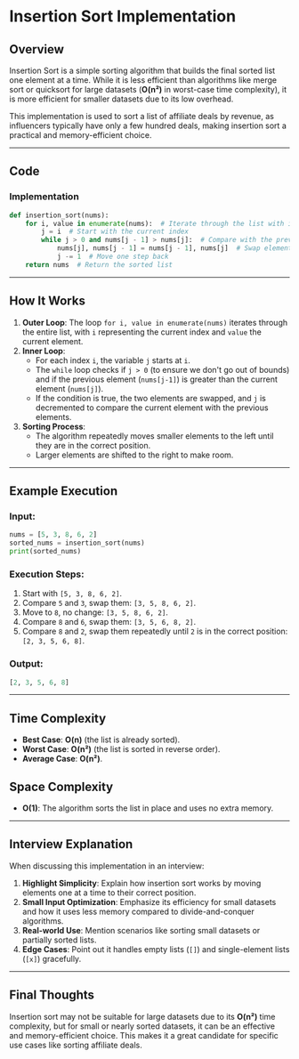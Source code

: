 
# Insertion Sort Implementation

## Overview
Insertion Sort is a simple sorting algorithm that builds the final sorted list one element at a time. While it is less efficient than algorithms like merge sort or quicksort for large datasets (**O(n²)** in worst-case time complexity), it is more efficient for smaller datasets due to its low overhead.

This implementation is used to sort a list of affiliate deals by revenue, as influencers typically have only a few hundred deals, making insertion sort a practical and memory-efficient choice.

---

## Code

### Implementation
```python
def insertion_sort(nums):
    for i, value in enumerate(nums):  # Iterate through the list with indices and values
        j = i  # Start with the current index
        while j > 0 and nums[j - 1] > nums[j]:  # Compare with the previous elements
            nums[j], nums[j - 1] = nums[j - 1], nums[j]  # Swap elements if out of order
            j -= 1  # Move one step back
    return nums  # Return the sorted list
```

---

## How It Works

1. **Outer Loop**: The loop `for i, value in enumerate(nums)` iterates through the entire list, with `i` representing the current index and `value` the current element.
2. **Inner Loop**:
   - For each index `i`, the variable `j` starts at `i`.
   - The `while` loop checks if `j > 0` (to ensure we don't go out of bounds) and if the previous element (`nums[j-1]`) is greater than the current element (`nums[j]`).
   - If the condition is true, the two elements are swapped, and `j` is decremented to compare the current element with the previous elements.
3. **Sorting Process**:
   - The algorithm repeatedly moves smaller elements to the left until they are in the correct position.
   - Larger elements are shifted to the right to make room.

---

## Example Execution

### Input:
```python
nums = [5, 3, 8, 6, 2]
sorted_nums = insertion_sort(nums)
print(sorted_nums)
```

### Execution Steps:
1. Start with `[5, 3, 8, 6, 2]`.
2. Compare `5` and `3`, swap them: `[3, 5, 8, 6, 2]`.
3. Move to `8`, no change: `[3, 5, 8, 6, 2]`.
4. Compare `8` and `6`, swap them: `[3, 5, 6, 8, 2]`.
5. Compare `8` and `2`, swap them repeatedly until `2` is in the correct position: `[2, 3, 5, 6, 8]`.

### Output:
```python
[2, 3, 5, 6, 8]
```

---

## Time Complexity
- **Best Case**: **O(n)** (the list is already sorted).
- **Worst Case**: **O(n²)** (the list is sorted in reverse order).
- **Average Case**: **O(n²)**.

## Space Complexity
- **O(1)**: The algorithm sorts the list in place and uses no extra memory.

---

## Interview Explanation
When discussing this implementation in an interview:
1. **Highlight Simplicity**: Explain how insertion sort works by moving elements one at a time to their correct position.
2. **Small Input Optimization**: Emphasize its efficiency for small datasets and how it uses less memory compared to divide-and-conquer algorithms.
3. **Real-world Use**: Mention scenarios like sorting small datasets or partially sorted lists.
4. **Edge Cases**: Point out it handles empty lists (`[]`) and single-element lists (`[x]`) gracefully.

---

## Final Thoughts
Insertion sort may not be suitable for large datasets due to its **O(n²)** time complexity, but for small or nearly sorted datasets, it can be an effective and memory-efficient choice. This makes it a great candidate for specific use cases like sorting affiliate deals.

